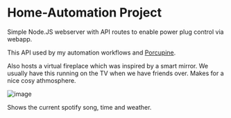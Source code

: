 # Home-Automation Project

Simple Node.JS webserver with API routes to enable power plug control via webapp. 

This API used by my automation workflows and [Porcupine](https://github.com/xMilotas/Porcupine).

Also hosts a virtual fireplace which was inspired by a smart mirror. We usually have this running on the TV when we have friends over. Makes for a nice cosy athmosphere. 

![image](https://user-images.githubusercontent.com/25322643/129613847-078c4a93-aa9b-410a-b5d8-a39ee735c6f2.png)

Shows the current spotify song, time and weather. 
